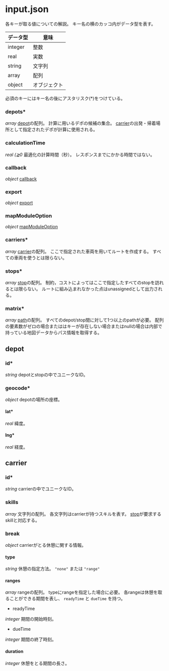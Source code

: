 # input.json

各キーが取る値についての解説。
キー名の横のカッコ内がデータ型を表す。

|データ型|意味|
|---|---|
|integer|整数|
|real|実数|
|string|文字列|
|array|配列|
|object|オブジェクト|

必須のキーにはキー名の後にアスタリスク(\*)をつけている。

### depots\*

*array*
[depot](#depot)の配列。
計算に用いるデポの候補の集合。
[carrier](#carrier)の出発・帰着場所として指定されたデポが計算に使用される。

### calculationTime

*real (≧0*
最適化の計算時間（秒）。
レスポンスまでにかかる時間ではない。

### callback

*object*
[callback](#callback)

### export

*object*
[export](#export)

### mapModuleOption

*object*
[mapModuleOption](#mapModuleOption)

### carriers\*

*array*
[carrier](#carrier)の配列。
ここで指定された車両を用いてルートを作成する。
すべての車両を使うとは限らない。

### stops\*

*array*
[stop](#stop)の配列。
制約，コストによってはここで指定したすべてのstopを訪れるとは限らない。
ルートに組み込まれなかった点はunassignedとして出力される。

### matrix\*

*array*
[path](#path)の配列。
すべてのdepot/stop間に対して1つ以上のpathが必要。
配列の要素数がゼロの場合またははキーが存在しない場合またはnullの場合は内部で持っている地図データからパス情報を取得する。

## depot

### id\*

*string*
depotとstopの中でユニークなID。

### geocode\*

*object*
depotの場所の座標。

#### lat\*

*real*
緯度。

#### lng\*

*real*
経度。

## carrier

### id\*

*string*
carrierの中でユニークなID。

### skills

*array*
文字列の配列。
各文字列はcarrierが持つスキルを表す。
[stop](#stop)が要求するskillと対応する。

### break

*object*
carrierがとる休憩に関する情報。

#### type

*string*
休憩の指定方法。
`"none"` または `"range"`

#### ranges

*array*
rangeの配列。
typeにrangeを指定した場合に必要。
各rangeは休憩を取ることができる期間を表し、 `readyTime` と `dueTime` を持つ。

- readyTime

*integer*
期間の開始時刻。

- dueTime

*integer*
期間の終了時刻。

#### duration

*integer*
休憩をとる期間の長さ。



